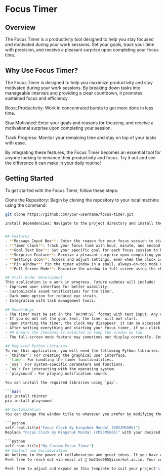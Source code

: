 # Focus Timer

## Overview
The Focus Timer is a productivity tool designed to help you stay focused and motivated during your work sessions. Set your goals, track your time with precision, and receive a pleasant surprise upon completing your focus time. 

## Why Use Focus Timer?
The Focus Timer is designed to help you maximize productivity and stay motivated during your work sessions. By breaking down tasks into manageable intervals and providing a clear countdown, it promotes sustained focus and efficiency.

Boost Productivity: Work in concentrated bursts to get more done in less time.

Stay Motivated: Enter your goals and reasons for focusing, and receive a motivational surprise upon completing your session.

Track Progress: Monitor your remaining time and stay on top of your tasks with ease.

By integrating these features, the Focus Timer becomes an essential tool for anyone looking to enhance their productivity and focus. Try it out and see the difference it can make in your daily routine!

## Getting Started
To get started with the Focus Timer, follow these steps:

Clone the Repository: Begin by cloning the repository to your local machine using the command:

```bash
git clone https://github.com/your-username/focus-timer.git

Install Dependencies: Navigate to the project directory and install the required Python libraries using:


## Features
- **Message Input Box**: Enter the reason for your focus session to stay motivated.
- **Timer Clock**: Track your focus time with hour, minute, and second precision.
- **Goal Text Box**: Set your specific goal for each focus session to keep you on track.
- **Surprise Feature**: Receive a pleasant surprise upon completing your focus time.
- **Settings Icon**: Access and adjust settings, even when the clock is not visible.
- **Pin Window**: Pin the timer window in a small, always-on-top mode using a checkbox.
- **Full-Screen Mode**: Maximize the window to full screen using the checkbox next to the pin window feature.

## Still Under Development
This application is a work in progress. Future updates will include:
- Improved user interface for better usability.
- Customizable sound notifications for the timer.
- Dark mode option for reduced eye strain.
- Integration with task management tools.

## Known Bugs
- The timer must be set in the `HH:MM:SS` format with text input. Any other format will not work.
- If you do not set the goal text, the timer will not start.
- Upon starting the timer, the clock may disappear. It can be accessed again by clicking the settings icon.
- After setting everything and starting your focus timer, if you click open settings to view your remaining timer, otherwise you not see your remaining time.
- ## Ensure the checkbox is selected to keep the window on top.
- The full-screen mode feature may sometimes not display correctly. Ensure the checkbox next to the pin window feature is selected for full screen.

## Required Python Libraries
To run this application, you will need the following Python libraries:
- `tkinter`: For creating the graphical user interface.
- `time`: For handling the timer functionalities.
- `sys`: For system-specific parameters and functions.
- `os`: For interacting with the operating system.
- `playsound`: For playing notification sounds.

You can install the required libraries using `pip`:

```bash
pip install tkinter
pip install playsound

## Customization
You can change the window title to whatever you prefer by modifying the following line of code in the application:

```python
self.root.title("Focus Clock By Kingshuk Mondal (KM23MS005)")
Replace "Focus Clock By Kingshuk Mondal (KM23MS005)" with your desired title. For example:

```python
self.root.title("My Custom Focus Timer")
## Contact and Collaboration
We believe in the power of collaboration and great ideas. If you have any suggestions, innovative ideas, or would like to collaborate on enhancing the Focus Timer, we would love to hear from you!
Feel free to reach out via email at 📧 km23ms005@iiserkol.ac.in. Your contributions and feedback are invaluable to us and can help make this tool even better for everyone. Let’s create something amazing together! 😊

Feel free to adjust and expand on this template to suit your project's needs! 😊

